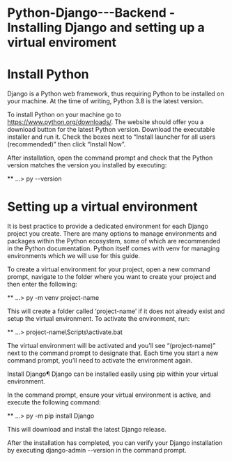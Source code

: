 # Python-Django---Backend - Installing Django and setting up a virtual enviroment

# Install Python
Django is a Python web framework, thus requiring Python to be installed on your machine. At the time of writing, Python 3.8 is the latest version.

To install Python on your machine go to https://www.python.org/downloads/. The website should offer you a download button for the latest Python version. Download the executable installer and run it. Check the boxes next to “Install launcher for all users (recommended)” then click “Install Now”.

After installation, open the command prompt and check that the Python version matches the version you installed by executing:

** ...\> py --version

# Setting up a virtual environment 
It is best practice to provide a dedicated environment for each Django project you create. There are many options to manage environments and packages within the Python ecosystem, some of which are recommended in the Python documentation. Python itself comes with venv for managing environments which we will use for this guide.

To create a virtual environment for your project, open a new command prompt, navigate to the folder where you want to create your project and then enter the following:

** ...\> py -m venv project-name

This will create a folder called ‘project-name’ if it does not already exist and setup the virtual environment. To activate the environment, run:

** ...\> project-name\Scripts\activate.bat

The virtual environment will be activated and you’ll see “(project-name)” next to the command prompt to designate that. Each time you start a new command prompt, you’ll need to activate the environment again.

Install Django¶
Django can be installed easily using pip within your virtual environment.

In the command prompt, ensure your virtual environment is active, and execute the following command:

** ...\> py -m pip install Django

This will download and install the latest Django release.

After the installation has completed, you can verify your Django installation by executing django-admin --version in the command prompt.

